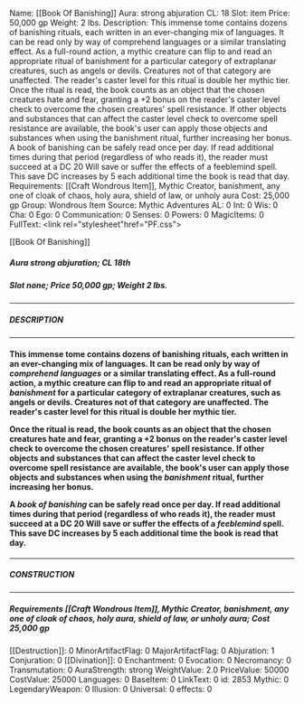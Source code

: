Name: [[Book Of Banishing]]
Aura: strong abjuration
CL: 18
Slot: item
Price: 50,000 gp
Weight: 2 lbs.
Description: This immense tome contains dozens of banishing rituals, each written in an ever-changing mix of languages. It can be read only by way of comprehend languages or a similar translating effect. As a full-round action, a mythic creature can flip to and read an appropriate ritual of banishment for a particular category of extraplanar creatures, such as angels or devils. Creatures not of that category are unaffected. The reader's caster level for this ritual is double her mythic tier. Once the ritual is read, the book counts as an object that the chosen creatures hate and fear, granting a +2 bonus on the reader's caster level check to overcome the chosen creatures' spell resistance. If other objects and substances that can affect the caster level check to overcome spell resistance are available, the book's user can apply those objects and substances when using the banishment ritual, further increasing her bonus. A book of banishing can be safely read once per day. If read additional times during that period (regardless of who reads it), the reader must succeed at a DC 20 Will save or suffer the effects of a feeblemind spell. This save DC increases by 5 each additional time the book is read that day.
Requirements: [[Craft Wondrous Item]], Mythic Creator, banishment, any one of cloak of chaos, holy aura, shield of law, or unholy aura
Cost: 25,000 gp
Group: Wondrous Item
Source: Mythic Adventures
AL: 0
Int: 0
Wis: 0
Cha: 0
Ego: 0
Communication: 0
Senses: 0
Powers: 0
MagicItems: 0
FullText: <link rel="stylesheet"href="PF.css"><div class="heading"><p class="alignleft">[[Book Of Banishing]]</p><div style="clear: both;"></div></div><div><h5><b>Aura </b>strong abjuration; <b>CL </b>18th</h5><h5><b>Slot </b>none; <b>Price </b>50,000 gp; <b>Weight </b>2 lbs.</h5></div><hr/><div><h5><b>DESCRIPTION</b></h5></div><hr/><div><h4><p>This immense tome contains dozens of banishing rituals, each written in an ever-changing mix of languages. It can be read only by way of <i>comprehend languages</i> or a similar translating effect. As a full-round action, a mythic creature can flip to and read an appropriate ritual of <i>banishment</i> for a particular category of extraplanar creatures, such as angels or devils. Creatures not of that category are unaffected. The reader's caster level for this ritual is double her mythic tier. </p><p>Once the ritual is read, the book counts as an object that the chosen creatures hate and fear, granting a +2 bonus on the reader's caster level check to overcome the chosen creatures' spell resistance. If other objects and substances that can affect the caster level check to overcome spell resistance are available, the book's user can apply those objects and substances when using the <i>banishment</i> ritual, further increasing her bonus. </p><p>A <i>book of banishing</i> can be safely read once per day. If read additional times during that period (regardless of who reads it), the reader must succeed at a DC 20 Will save or suffer the effects of a <i>feeblemind</i> spell. This save DC increases by 5 each additional time the book is read that day.</p></h4></div><hr/><div><h5><b>CONSTRUCTION</b></h5></div><hr/><div><h5><b>Requirements </b>[[Craft Wondrous Item]], Mythic Creator, <i>banishment</i>, <i>any one of cloak of chaos</i>, <i>holy aura</i>, <i>shield of law</i>, or un<i>holy aura</i>; <b>Cost </b>25,000 gp</h5></div>
[[Destruction]]: 0
MinorArtifactFlag: 0
MajorArtifactFlag: 0
Abjuration: 1
Conjuration: 0
[[Divination]]: 0
Enchantment: 0
Evocation: 0
Necromancy: 0
Transmutation: 0
AuraStrength: strong
WeightValue: 2.0
PriceValue: 50000
CostValue: 25000
Languages: 0
BaseItem: 0
LinkText: 0
id: 2853
Mythic: 0
LegendaryWeapon: 0
Illusion: 0
Universal: 0
effects: 0
